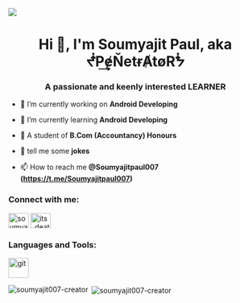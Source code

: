 <p align="center">
 
</p align="center">
<img src="https://photos.app.goo.gl/xiaJQG7wc6mgwUEVA" />

<p align="center">
<h1 align="center">Hi 👋, I'm Soumyajit Paul, aka ᖫP͢͢ɇŇetɍȺtøRᖭ</h1>
<h3 align="center">A passionate and keenly interested LEARNER</h3>

- 🔭 I’m currently working on **Android Developing**

- 🌱 I’m currently learning **Android Developing**

- 💬 A student of **B.Com (Accountancy) Honours**

- 💬 tell me some **jokes**

- 📫 How to reach me **@Soumyajitpaul007 (https://t.me/Soumyajitpaul007)**

<h3 align="left">Connect with me:</h3>
<p align="left">
<a href="https://fb.com/soumyajit.paul.1111" target="blank"><img align="center" src="https://cdn.jsdelivr.net/npm/simple-icons@3.0.1/icons/facebook.svg" alt="soumyajit.paul.1111" height="30" width="40" /></a>
<a href="https://instagram.com/its_deathmachine" target="blank"><img align="center" src="https://cdn.jsdelivr.net/npm/simple-icons@3.0.1/icons/instagram.svg" alt="its_deathmachine" height="30" width="40" /></a>
</p>

<h3 align="left">Languages and Tools:</h3>
<p align="left"> <a href="https://git-scm.com/" target="_blank"> <img src="https://www.vectorlogo.zone/logos/git-scm/git-scm-icon.svg" alt="git" width="40" height="40"/> </a> </p>

<p><img align="left" src="https://github-readme-stats.vercel.app/api/top-langs?username=soumyajit007-creator&show_icons=true&locale=en&layout=compact" alt="soumyajit007-creator" /></p>

<p>&nbsp;<img align="center" src="https://github-readme-stats.vercel.app/api?username=soumyajit007-creator&show_icons=true&locale=en" alt="soumyajit007-creator" /></p>
